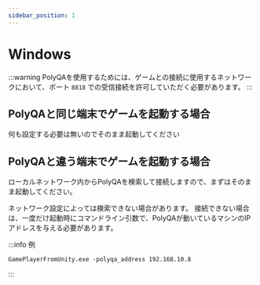 ```yaml
---
sidebar_position: 1
---
```


# Windows

:::warning
PolyQAを使用するためには、ゲームとの接続に使用するネットワークにおいて、ポート `8818` での受信接続を許可していただく必要があります。
:::

## PolyQAと同じ端末でゲームを起動する場合

何も設定する必要は無いのでそのまま起動してください

## PolyQAと違う端末でゲームを起動する場合

ローカルネットワーク内からPolyQAを検索して接続しますので、まずはそのまま起動してください。

ネットワーク設定によっては検索できない場合があります。
接続できない場合は、一度だけ起動時にコマンドライン引数で、PolyQAが動いているマシンのIPアドレスを与える必要があります。

:::info 例
```
GamePlayerFromUnity.exe -polyqa_address 192.168.10.8
```
:::
